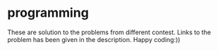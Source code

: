 
# programming
These are solution to the problems from different contest. 
Links to the problem has been given in the description.
Happy coding:))

